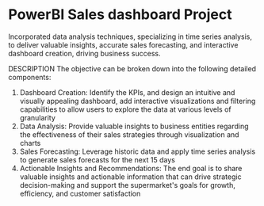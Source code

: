 # PowerBI Sales dashboard Project
Incorporated data analysis techniques, specializing in time series analysis, to deliver valuable insights, accurate sales forecasting, and interactive dashboard creation, driving business success.

DESCRIPTION
The objective can be broken down into the following detailed components:
1. Dashboard Creation: Identify the KPIs, and design an intuitive and visually
appealing dashboard, add interactive visualizations and filtering capabilities to
allow users to explore the data at various levels of granularity
2. Data Analysis: Provide valuable insights to business entities regarding the
effectiveness of their sales strategies through visualization and charts
3. Sales Forecasting: Leverage historic data and apply time series analysis to
generate sales forecasts for the next 15 days
4. Actionable Insights and Recommendations: The end goal is to share valuable
insights and actionable information that can drive strategic decision-making and
support the supermarket's goals for growth, efficiency, and customer
satisfaction
